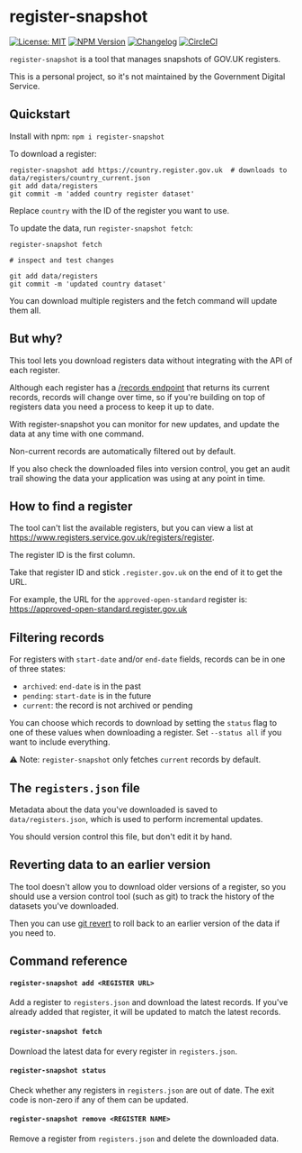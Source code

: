 # register-snapshot
[![License: MIT](https://img.shields.io/badge/license-MIT-yellow.svg)](https://opensource.org/licenses/MIT)
[![NPM Version](http://img.shields.io/npm/v/register-snapshot.svg?style=flat)](https://www.npmjs.org/package/register-snapshot)
[![Changelog](https://img.shields.io/badge/changelog-v0.0.1-yellow.svg)](CHANGELOG.md)
[![CircleCI](https://circleci.com/gh/MatMoore/register-snapshot.svg?style=shield)](https://circleci.com/gh/MatMoore/register-snapshot)


`register-snapshot` is a tool that manages snapshots of GOV.UK registers.

This is a personal project, so it's not maintained by the Government Digital Service.

## Quickstart
Install with npm: `npm i register-snapshot`

To download a register:

```
register-snapshot add https://country.register.gov.uk  # downloads to data/registers/country_current.json
git add data/registers
git commit -m 'added country register dataset'
```

Replace `country` with the ID of the register you want to use.

To update the data, run `register-snapshot fetch`:

```
register-snapshot fetch

# inspect and test changes

git add data/registers
git commit -m 'updated country dataset'
```

You can download multiple registers and the fetch command will update them all.

## But why?
This tool lets you download registers data without integrating with the API of each register.

Although each register has a [/records endpoint](https://docs.registers.service.gov.uk/api_reference/get_records) that returns its current records, records will change over time, so if you're building on top of registers data you need a process to keep it up to date.

With register-snapshot you can monitor for new updates, and update the data at any time with one command.

Non-current records are automatically filtered out by default.

If you also check the downloaded files into version control, you get an audit trail showing the data your application was using at any point in time.

## How to find a register
The tool can't list the available registers, but you can view a list at https://www.registers.service.gov.uk/registers/register.

The register ID is the first column.

Take that register ID and stick `.register.gov.uk` on the end of it to get the URL.

For example, the URL for the `approved-open-standard` register is: https://approved-open-standard.register.gov.uk

## Filtering records
For registers with `start-date` and/or `end-date` fields, records can be in one of three states:

- `archived`: `end-date` is in the past
- `pending`: `start-date` is in the future
- `current`: the record is not archived or pending

You can choose which records to download by setting the `status` flag to one of these values when downloading a register. Set `--status all` if you want to include everything.

⚠️ Note: `register-snapshot` only fetches `current` records by default.

## The `registers.json` file
Metadata about the data you've downloaded is saved to `data/registers.json`, which is used to perform incremental updates.

You should version control this file, but don't edit it by hand.

## Reverting data to an earlier version
The tool doesn't allow you to download older versions of a register, so you should use a version control tool (such as git) to track the history of the datasets you've downloaded.

Then you can use [git revert](https://git-scm.com/docs/git-revert) to roll back to an earlier version of the data if you need to.

## Command reference

#### `register-snapshot add <REGISTER URL>`

Add a register to `registers.json` and download the latest records.
If you've already added that register, it will be updated to match the latest records.

#### `register-snapshot fetch`

Download the latest data for every register in `registers.json`.

#### `register-snapshot status`

Check whether any registers in `registers.json` are out of date. The exit code is non-zero if any of them can be updated.

#### `register-snapshot remove <REGISTER NAME>`

Remove a register from `registers.json` and delete the downloaded data.